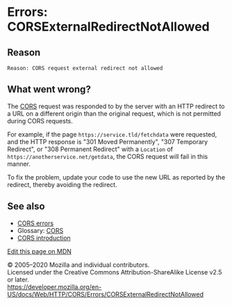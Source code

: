 Errors: CORSExternalRedirectNotAllowed
======================================

Reason
------

    Reason: CORS request external redirect not allowed

What went wrong?
----------------

The [CORS](https://developer.mozilla.org/en-US/docs/Glossary/CORS) request was responded to by the server with an HTTP redirect to a URL on a different origin than the original request, which is not permitted during CORS requests.

For example, if the page `https://service.tld/fetchdata` were requested, and the HTTP response is "301 Moved Permanently", "307 Temporary Redirect", or "308 Permanent Redirect" with a `Location` of `https://anotherservice.net/getdata`, the CORS request will fail in this manner.

To fix the problem, update your code to use the new URL as reported by the redirect, thereby avoiding the redirect.

See also
--------

-   [CORS errors](../errors)
-   Glossary: [CORS](https://developer.mozilla.org/en-US/docs/Glossary/CORS)
-   [CORS introduction](../../cors)

<a href="https://developer.mozilla.org/en-US/docs/Web/HTTP/CORS/Errors/CORSExternalRedirectNotAllowed$edit" class="_attribution-link">Edit this page on MDN</a>

© 2005–2020 Mozilla and individual contributors.  
Licensed under the Creative Commons Attribution-ShareAlike License v2.5 or later.  
<a href="https://developer.mozilla.org/en-US/docs/Web/HTTP/CORS/Errors/CORSExternalRedirectNotAllowed" class="_attribution-link">https://developer.mozilla.org/en-US/docs/Web/HTTP/CORS/Errors/CORSExternalRedirectNotAllowed</a>
